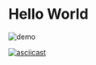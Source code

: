 # Hello World

![demo](.demo.gif)



[![asciicast](https://asciinema.org/a/Y1El2umMsETcwcdnvX7DnkkUa.svg)](https://asciinema.org/a/Y1El2umMsETcwcdnvX7DnkkUa)
